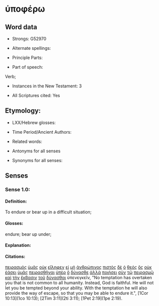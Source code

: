 # ὑποφέρω 

<!-- Status: S2=NeedsFinalCheck -->
<!-- Lexica used for edits: BDAG, FFM, LN, A-S -->

## Word data

* Strongs: G52970

* Alternate spellings:

* Principle Parts: 

* Part of speech: 

Verb;

* Instances in the New Testament: 3

* All Scriptures cited: Yes

## Etymology: 

* LXX/Hebrew glosses: 

* Time Period/Ancient Authors: 

* Related words: 

* Antonyms for all senses

* Synonyms for all senses: 

## Senses 

### Sense 1.0:

#### Definition: 

To endure or bear up in a difficult situation;

#### Glosses:

endure; bear up under;

#### Explanation:

#### Citations:

[πειρασμὸς](../G39860/01.md) [ὑμᾶς](../G47710/01.md) [οὐκ](../G37560/01.md) [εἴληφεν](../G29830/01.md) [εἰ](../G14870/01.md) [μὴ](../G33610/01.md) [ἀνθρώπινος](../G04420/01.md) [πιστὸς](../G41030/01.md) [δὲ](../G11610/01.md) [ὁ](../G35880/01.md) [θεός](../G23160/01.md) [ὃς](../G37390/01.md) [οὐκ](../G37560/01.md) [ἐάσει](../G14390/01.md) [ὑμᾶς](../G47710/01.md) [πειρασθῆναι](../G39850/01.md) [ὑπὲρ](../G52280/01.md) [ὃ](../G37390/01.md) [δύνασθε](../G14100/01.md) [ἀλλὰ](../G02350/01.md) [ποιήσει](../G41600/01.md) [σὺν](../G48620/01.md) [τῷ](../G35880/01.md) [πειρασμῷ](../G39860/01.md) [καὶ](../G25320/01.md) [τὴν](../G35880/01.md) [ἔκβασιν](../G15450/01.md) [τοῦ](../G35880/01.md) [δύνασθαι](../G14100/01.md) ὑπενεγκεῖν, 
"No temptation has overtaken you that is not common to all humanity. Instead, God is faithful. He will not let you be tempted beyond your ability. With the temptation he will also provide the way of escape, so that you may be able to endure it.", 
[1Cor 10:13](1co 10:13);  [2Tim 3:11](2ti 3:11);  [1Pet 2:19](1pe 2:19).                                                
